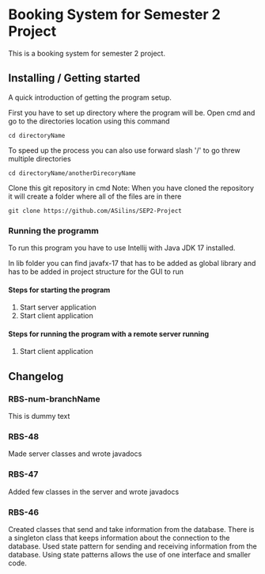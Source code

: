 # Booking System for Semester 2 Project 

This is a booking system for semester 2 project.

## Installing / Getting started

A quick introduction of getting the program setup.

First you have to set up directory where the program will be.
Open cmd and go to the directories location using this command

```shell
cd directoryName
```

To speed up the process you can also use forward slash '/' to go threw multiple directories

```shell
cd directoryName/anotherDirecoryName
```

Clone this git repository in cmd
Note: When you have cloned the repository it will create a folder where all of the files are in there

```shell
git clone https://github.com/ASilins/SEP2-Project
```

### Running the programm

To run this program you have to use Intellij with Java JDK 17 installed.

In lib folder you can find javafx-17 that has to be added as global library and has to be
added in project structure for the GUI to run

#### Steps for starting the program

1. Start server application
2. Start client application

#### Steps for running the program with a remote server running

1. Start client application

## Changelog

### RBS-num-branchName

This is dummy text

### RBS-48

Made server classes and wrote javadocs

### RBS-47

Added few classes in the server and wrote javadocs


### RBS-46

Created classes that send and take information from 
the database.
There is a singleton class that keeps information about the 
connection to the database. Used state pattern for sending 
and receiving information from the database. Using state 
patterns allows the use of one interface and smaller code.